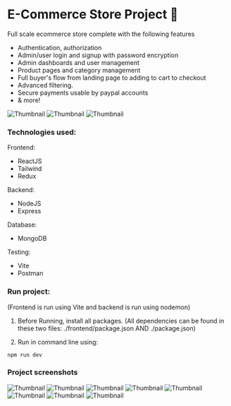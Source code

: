# E-Commerce Store Project 🏪

Full scale ecommerce store complete with the following features
- Authentication, authorization
- Admin/user login and signup with password encryption
- Admin dashboards and user management
- Product pages and category management
- Full buyer's flow from landing page to adding to cart to checkout
- Advanced filtering.
- Secure payments usable by paypal accounts
- & more!

![Thumbnail](/thumbnails/Screenshot(1).png)
![Thumbnail](/thumbnails/Screenshot(4).png)
![Thumbnail](/thumbnails/Screenshot(6).png)

### Technologies used:
Frontend: 
- ReactJS
- Tailwind
- Redux

Backend:
- NodeJS
- Express

Database:
- MongoDB

Testing:
- Vite
- Postman
  

### Run project:

(Frontend is run using Vite and backend is run using nodemon)

1. Before Running, install all packages.
(All dependencies can be found in these two files: ./frontend/package.json AND ./package.json)

2. Run in command line using:
```
npm run dev
```

### Project screenshots
![Thumbnail](/thumbnails/Screenshot(1).png)
![Thumbnail](/thumbnails/Screenshot(4).png)
![Thumbnail](/thumbnails/Screenshot(5).png)
![Thumbnail](/thumbnails/Screenshot(6).png)
![Thumbnail](/thumbnails/Screenshot(7).png)
![Thumbnail](/thumbnails/Screenshot(8).png)
![Thumbnail](/thumbnails/Screenshot(9).png)
![Thumbnail](/thumbnails/Screenshot(11).png)
